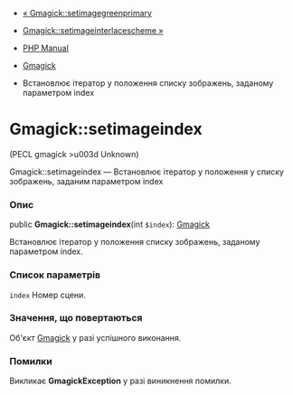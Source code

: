 - [« Gmagick::setimagegreenprimary](gmagick.setimagegreenprimary.md)
- [Gmagick::setimageinterlacescheme
»](gmagick.setimageinterlacescheme.md)

- [PHP Manual](index.md)
- [Gmagick](class.gmagick.md)
- Встановлює ітератор у положення списку зображень, заданому
параметром index

# Gmagick::setimageindex

(PECL gmagick \>u003d Unknown)

Gmagick::setimageindex — Встановлює ітератор у положення у списку
зображень, заданим параметром index

### Опис

public **Gmagick::setimageindex**(int `$index`):
[Gmagick](class.gmagick.md)

Встановлює ітератор у положення списку зображень, заданому
параметром index.

### Список параметрів

`index`
Номер сцени.

### Значення, що повертаються

Об'єкт [Gmagick](class.gmagick.md) у разі успішного виконання.

### Помилки

Викликає **GmagickException** у разі виникнення помилки.
